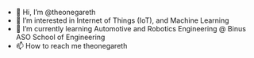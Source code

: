 - 👋 Hi, I’m @theonegareth
- 👀 I’m interested in Internet of Things (IoT), and Machine Learning
- 🌱 I’m currently learning Automotive and Robotics Engineering @ Binus ASO School of Engineering
- 📫 How to reach me theonegareth

<!---
theonegareth/theonegareth is a ✨ special ✨ repository because its `README.md` (this file) appears on your GitHub profile.
You can click the Preview link to take a look at your changes.
--->
